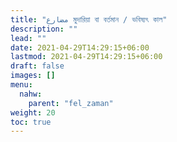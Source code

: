 ```yaml
---
title: "مضارع মুদারিয়া বা বর্তমান / ভবিষ্যৎ কাল"
description: ""
lead: ""
date: 2021-04-29T14:29:15+06:00
lastmod: 2021-04-29T14:29:15+06:00
draft: false
images: []
menu: 
  nahw:
    parent: "fel_zaman"
weight: 20
toc: true
---
```



